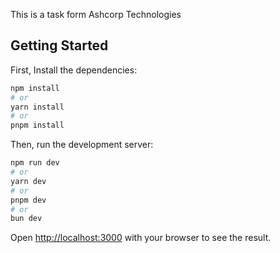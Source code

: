 This is a task form Ashcorp Technologies

## Getting Started

First, Install the dependencies:
```bash
npm install
# or
yarn install
# or    
pnpm install
```
Then, run the development server:

```bash
npm run dev
# or
yarn dev
# or
pnpm dev
# or
bun dev
```

Open [http://localhost:3000](http://localhost:3000) with your browser to see the result.